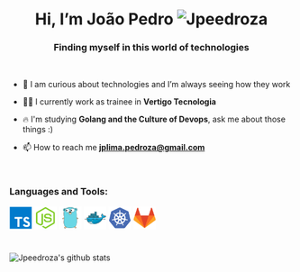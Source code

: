 <h1 align="center">Hi, I’m João Pedro <img src="https://raw.githubusercontent.com/kaueMarques/kaueMarques/master/hi.gif" alt="Jpeedroza" width="30px"/></h1>
<h3 align="center">Finding myself in this world of technologies</h3>
<br/>

- 👀 I am curious about technologies and I’m always seeing how they work

- 👨‍💻 I currently work as trainee in **Vertigo Tecnologia**

- 🔥 I'm studying **Golang and the Culture of Devops**, ask me about those things :)

- 📫 How to reach me **jplima.pedroza@gmail.com**

<br/>
<h3>Languages and Tools:</h3>
<p align="left">
<img src="https://raw.githubusercontent.com/devicons/devicon/master/icons/typescript/typescript-original.svg" alt="typescript"  width="40" height="40"/>
<img src="https://raw.githubusercontent.com/devicons/devicon/master/icons/nodejs/nodejs-original.svg" alt="nodejs" width="40" height="40"/>
<img src="https://raw.githubusercontent.com/devicons/devicon/master/icons/go/go-original.svg" alt="golang" width="40" height="40"/>
<img src="https://raw.githubusercontent.com/devicons/devicon/master/icons/docker/docker-original.svg" alt="Docker" width="40" height="40"/>
<img src="https://raw.githubusercontent.com/devicons/devicon/master/icons/kubernetes/kubernetes-plain.svg" alt="Kubernetes" width="40" height="40"/>
<img src="https://raw.githubusercontent.com/devicons/devicon/master/icons/gitlab/gitlab-original.svg" alt="Gitlab" width="40" height="40"/>
</p>
<h1></h1>
<img src="https://github-readme-stats.vercel.app/api?username=jpeedroza&theme=midnight-purple&show_icons=true" alt="Jpeedroza's github stats"/>
<!---
jpeedroza/jpeedroza is a ✨ special ✨ repository because its `README.md` (this file) appears on your GitHub profile.
You can click the Preview link to take a look at your changes.
--->

